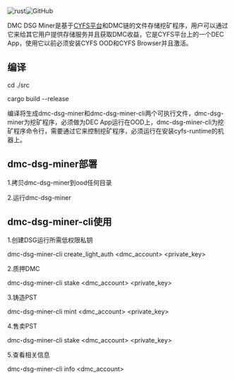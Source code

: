![rust](https://img.shields.io/badge/rustc-1.57%2B-green?style=plastic)![GitHub](https://img.shields.io/github/license/datamallchain/dmchain_contract)

DMC DSG Miner是基于[CYFS平台](https://github.com/buckyos/CYFS)和DMC链的文件存储挖矿程序，用户可以通过它来给其它用户提供存储服务并且获取DMC收益，它是CYFS平台上的一个DEC App，使用它以前必须安装CYFS OOD和CYFS Browser并且激活。

## 编译

cd ./src

cargo build --release

编译将生成dmc-dsg-miner和dmc-dsg-miner-cli两个可执行文件，dmc-dsg-miner为挖矿程序，必须做为DEC App运行在OOD上，dmc-dsg-miner-cli为挖矿程序命令行，需要通过它来控制挖矿程序，必须运行在安装cyfs-runtime的机器上。

## dmc-dsg-miner部署

1.拷贝dmc-dsg-miner到ood任何目录

2.运行dmc-dsg-miner

## dmc-dsg-miner-cli使用

1.创建DSG运行所需低权限私钥

dmc-dsg-miner-cli create_light_auth <dmc_account> <private_key>

2.质押DMC

dmc-dsg-miner-cli stake <dmc_account> <private_key> <amount>

 3.铸造PST

dmc-dsg-miner-cli mint <dmc_account> <private_key> <amount>

4.售卖PST

dmc-dsg-miner-cli stake <dmc_account> <private_key> <amount> <price>

5.查看相关信息

dmc-dsg-miner-cli info <dmc_account>